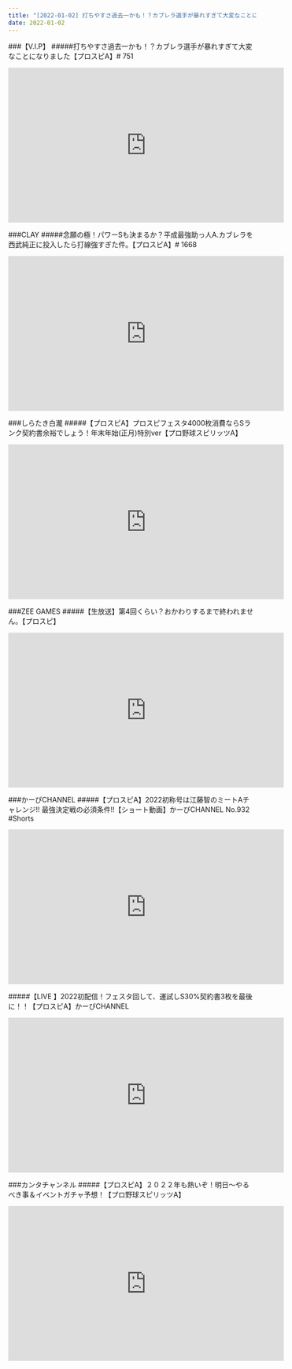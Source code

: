 ```yaml
---
title: "[2022-01-02] 打ちやすさ過去一かも！？カブレラ選手が暴れすぎて大変なことになりました【プロスピA】# 751 他"
date: 2022-01-02
---
```

###【V.I.P】
#####打ちやすさ過去一かも！？カブレラ選手が暴れすぎて大変なことになりました【プロスピA】# 751
<iframe width="560" height="315" src="https://www.youtube.com/embed/zq9fEWfiPSY" frameborder="0" allow="accelerometer; autoplay; clipboard-write; encrypted-media; gyroscope; picture-in-picture" allowfullscreen></iframe>

###CLAY
#####念願の極！パワーSも決まるか？平成最強助っ人A.カブレラを西武純正に投入したら打線強すぎた件。【プロスピA】# 1668
<iframe width="560" height="315" src="https://www.youtube.com/embed/fUdPdxI86n4" frameborder="0" allow="accelerometer; autoplay; clipboard-write; encrypted-media; gyroscope; picture-in-picture" allowfullscreen></iframe>

###しらたき白瀧
#####【プロスピA】プロスピフェスタ4000枚消費ならSランク契約書余裕でしょう！年末年始(正月)特別ver【プロ野球スピリッツA】
<iframe width="560" height="315" src="https://www.youtube.com/embed/PzTU4Pfz8-c" frameborder="0" allow="accelerometer; autoplay; clipboard-write; encrypted-media; gyroscope; picture-in-picture" allowfullscreen></iframe>

###ZEE GAMES
#####【生放送】第4回くらい？おかわりするまで終われません。【プロスピ】
<iframe width="560" height="315" src="https://www.youtube.com/embed/tjqXIVveQ1k" frameborder="0" allow="accelerometer; autoplay; clipboard-write; encrypted-media; gyroscope; picture-in-picture" allowfullscreen></iframe>

###かーぴCHANNEL
#####【プロスピA】2022初称号は江藤智のミートAチャレンジ!! 最強決定戦の必須条件!!【ショート動画】かーぴCHANNEL No.932 #Shorts
<iframe width="560" height="315" src="https://www.youtube.com/embed/sq2bW1xxrBE" frameborder="0" allow="accelerometer; autoplay; clipboard-write; encrypted-media; gyroscope; picture-in-picture" allowfullscreen></iframe>

#####【LIVE 】2022初配信！フェスタ回して、運試しS30%契約書3枚を最後に！！【プロスピA】かーぴCHANNEL
<iframe width="560" height="315" src="https://www.youtube.com/embed/YVo0xZQVm24" frameborder="0" allow="accelerometer; autoplay; clipboard-write; encrypted-media; gyroscope; picture-in-picture" allowfullscreen></iframe>

###カンタチャンネル
#####【プロスピA】２０２２年も熱いぞ！明日～やるべき事＆イベントガチャ予想！【プロ野球スピリッツA】
<iframe width="560" height="315" src="https://www.youtube.com/embed/Y1dkZUs840c" frameborder="0" allow="accelerometer; autoplay; clipboard-write; encrypted-media; gyroscope; picture-in-picture" allowfullscreen></iframe>

